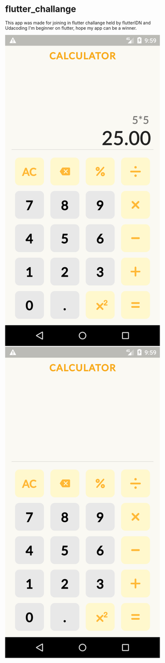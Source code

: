 # flutter_challange
  
This app was made for joining in flutter challange held by flutterIDN and Udacoding
I'm beginner on flutter, hope my app can be a winner.

![alt text](https://github.com/ahmadnurrizal/flutter-challenge/blob/master/output1.png) 
![alt text](https://github.com/ahmadnurrizal/flutter-challenge/blob/master/output2.png)
